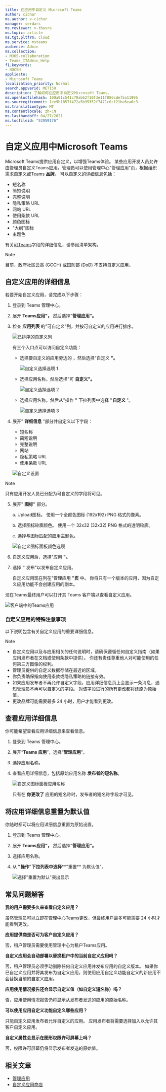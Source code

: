```yaml
---
title: 在应用中自定义 Microsoft Teams
author: cichur
ms.author: v-cichur
manager: serdars
ms.reviewer: v-tbasra
ms.topic: article
ms.tgt.pltfrm: cloud
ms.service: msteams
audience: Admin
ms.collection:
- M365-collaboration
- Teams_ITAdmin_Help
f1.keywords:
- NOCSH
appliesto:
- Microsoft Teams
localization_priority: Normal
search.appverid: MET150
description: 了解如何在应用中自定义Microsoft Teams。
ms.openlocfilehash: 100a01c541c79ab62f10f3e11f086cdef5a11996
ms.sourcegitcommit: 1ee9b1857f472a5b95352f7471c0cf21be6ea0c3
ms.translationtype: MT
ms.contentlocale: zh-CN
ms.lasthandoff: 04/27/2021
ms.locfileid: "52059176"
---
```

# <a name="customize-apps-in-microsoft-teams"></a>自定义应用中Microsoft Teams

 Microsoft Teams提供应用自定义，以增强Teams体验。 某些应用开发人员允许由管理员自定义Teams应用。管理员可以使用管理中心"管理应用"页，根据组织需求自定义或Teams **品牌**。 可以自定义的详细信息包括：

- 短名称
- 简短说明
- 完整说明
- 隐私策略 URL
- 网站 URL
- 使用条款 URL
- 颜色图标
- "大纲"图标
- 主题色

有关[可Teams](https://docs.microsoft.com/microsoftteams/platform/resources/schema/manifest-schema)字段的详细信息，请参阅清单架构。

> [!NOTE]
> 目前，政府社区云高 (GCCH) 或国防部 (DoD) 不支持自定义应用。

## <a name="customize-the-apps-details"></a>自定义应用的详细信息

若要开始自定义应用，请完成以下步骤：

1. 登录到 Teams 管理中心。
2. 展开 **Teams应用"，** 然后选择"**管理应用"。**
3. 检查 **应用列表** 的"可自定义"列，并按可自定义的应用进行排序。

   ![已排序的自定义列](media/customize-column.png)

   有三个入口点可以访问自定义功能：

   - 选择要自定义的应用旁边的 ，然后选择"自定义 **"。**

     ![自定义选择选项 1](media/select-app-to-customize1.png)

   - 选择应用名称，然后选择"可 **自定义"。**

     ![自定义选择选项 2](media/app-details-customizable.png)

   - 选择应用名称，然后从"操作 **"** 下拉列表中选择 **"自定义** "。

     ![自定义选择选项 3](media/customize-action-menu.png)

4. 展开" **详细信息** "部分并自定义以下字段：

    - 短名称
    - 简短说明
    - 完整说明
    - 网站
    - 隐私策略 URL
    - 使用条款 URL

   ![自定义设置](media/customize-settings.png)

> [!Note]
> 只有应用开发人员已分配为可自定义的字段将可见。

5. 展开" **图标"** 部分。

   a. Upload图标。 使用一个全颜色图标 (192x192) PNG 格式的像素。

   b. 选择图标轮廓颜色。 使用一个 32x32 (32x32) PNG 格式的透明轮廓。

   c. 选择与图标匹配的应用主题色。

    ![自定义图标面板颜色选项](media/customize-app-colors.png)

6. 自定义应用后，选择"应用 **"。**

7. 选择 **"** 发布"以发布自定义应用。

   自定义应用现在列在"管理应用 **"页** 中。 你将只有一个版本的应用，因为自定义应用功能不会创建应用的副本。

现在Teams最终用户可以打开其 Teams 客户端以查看自定义应用。

   ![客户端中的Teams应用](media/contoso-app.png)

### <a name="special-considerations-for-customizing-an-app"></a>自定义应用的特殊注意事项

以下说明包含有关自定义应用的重要详细信息。

> [!Note]
> - 自定义应用以及与应用相关的任何说明时，请确保遵循任何自定义指南（如果应用发布者在文档或使用条款中提供）。 你还有责任尊重他人对可能使用的任何第三方图像的权利。
> - 管理员提供的自定义数据存储在最近的区域。
> - 你负责确保指向使用条款或隐私策略的链接有效。
> - 如果应用发布者不再允许自定义字段，应用详细信息页上会显示一条消息，通知管理员不再可以自定义的字段。 对该字段进行的所有更改都将还原为原始值。
> - 更改品牌可能需要最多 24 小时，用户才能看到更改。

## <a name="review-app-details"></a>查看应用详细信息

你可能希望查看应用详细信息来查看信息。

1. 登录到 Teams 管理中心。

2. 展开“**Teams 应用**”，选择“**管理应用**”。

3. 选择应用名称。

4. 查看应用详细信息，包括原始应用名称 **发布者的短名称**。

   ![自定义图标面板应用名称](media/original-app-version.png)

   只有在 **你更改了** 应用的短名称时，发布者的短名称字段才可见。

## <a name="reset-app-details-to-default"></a>将应用详细信息重置为默认值

你随时都可以将应用详细信息重置为原始设置。

1. 登录到 Teams 管理中心。

2. 展开 **Teams应用"，** 然后选择"**管理应用"。**

3. 选择应用名称。

4. 从 **"操作"下拉列表中选择****"重置** 为默认值"。

   ![选择"重置为默认"突出显示](media/select-reset.png)

## <a name="frequently-asked-questions"></a>常见问题解答

**我的用户需要多久来查看自定义应用？**

虽然管理员可以立即在管理中心Teams更改，但最终用户最多可能需要 24 小时才能看到更改。  

**应用提供商是否可为客户自定义应用？**

 否，租户管理员需要使用管理中心为租户Teams应用。

**自定义应用会自动部署以替换租户中的当前自定义应用吗？**

否，租户管理员必须手动删除任何自定义应用并发布应用的自定义版本。 如果你已自定义应用并将其发布为自定义应用，则使用应用自定义功能自定义的新应用不会替换当前的自定义应用。  

**应用使用情况报告还会显示自定义值（如自定义短名称）吗？**

 否，应用使用情况报告仍将显示从发布者发送的应用的原始名称。

**可以使用应用自定义功能自定义哪些应用？**

只能自定义应用发布者允许自定义的应用。 应用发布者将需要选择加入以允许其客户自定义应用。

**自定义属性会显示在图形权限许可屏幕上吗？**

否，权限许可屏幕仍将显示发布者发送的原始值。

## <a name="related-article"></a>相关文章

- [管理应用](manage-apps.md)
- [自定义应用商店](customize-your-app-store.md)
